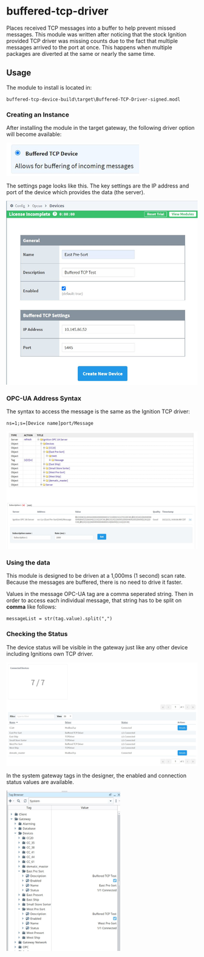 # buffered-tcp-driver
Places received TCP messages into a buffer to help prevent missed messages.  This module was written after noticing that the stock Ignition provided TCP driver was missing counts due to the fact that multiple messages arrived to the port at once.  This happens when multiple packages are diverted at the same or nearly the same time.

## Usage

The module to install is located in: 

```
buffered-tcp-device-build\target\Buffered-TCP-Driver-signed.modl
```
### Creating an Instance
After installing the module in the target gateway, the following driver option will become available:

<p align="left">
  <img src="https://github.com/Freeno83/buffered-tcp-module/blob/main/deviceType.JPG" width="350" title="Device Type">
</p>

The settings page looks like this.  The key settings are the IP address and port of the device which provides the data (the server).

<p align="left">
  <img src="https://github.com/Freeno83/buffered-tcp-module/blob/main/deviceSettings.JPG" width="600" title="Device Settings">
</p>

### OPC-UA Address Syntax
The syntax to access the message is the same as the Ignition TCP driver:

```
ns=1;s=[Device name]port/Message
```

<p align="left">
  <img src="https://github.com/Freeno83/buffered-tcp-module/blob/main/messageSyntax.JPG" width="800" title="Message Access Syntax">
</p>

### Using the data
This module is designed to be driven at a 1,000ms (1 second) scan rate.  Because the messages are buffered, there is no need to drive it faster.

Values in the message OPC-UA tag are a comma seperated string.  Then in order to access each individual message, that string has to be split on **comma** like follows:

```
messageList = str(tag.value).split(",")
```

### Checking the Status
The device status will be visible in the gateway just like any other device including Ignitions own TCP driver.

<p align="left">
  <img src="https://github.com/Freeno83/buffered-tcp-module/blob/main/deviceStatus.JPG" width="800" title="Device Status">
</p>

In the system gateway tags in the designer, the enabled and connection status values are available.

<p align="left">
  <img src="https://github.com/Freeno83/buffered-tcp-module/blob/main/designerStatus.JPG" width="300" title="Designer Status">
</p
